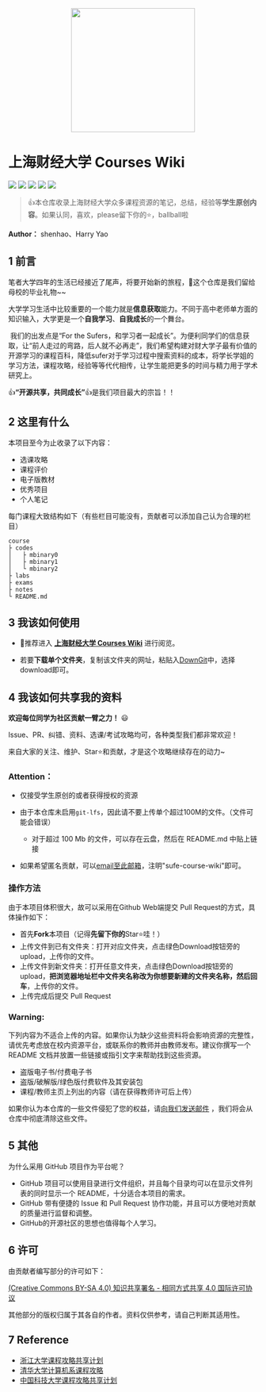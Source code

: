 <div align=center>
<a href="https://www.sufe.edu.cn/"><img src="https://raw.githubusercontent.com/shenhao-stu/WiKi-for-Sufe-Courses/master/sufe_logo.png" width="250" ></a>
</div>

# 上海财经大学 Courses Wiki
[![](https://img.shields.io/github/watchers/shenhao-stu/WiKi-for-Sufe-Courses.svg?style=flat)](https://github.com/shenhao-stu/WiKi-for-Sufe-Courses/watchers)
[![](https://img.shields.io/github/stars/shenhao-stu/WiKi-for-Sufe-Courses.svg?style=flat)](https://github.com/shenhao-stu/WiKi-for-Sufe-Courses/stargazers)
[![](https://img.shields.io/github/forks/shenhao-stu/WiKi-for-Sufe-Courses.svg?style=flat)](https://github.com/shenhao-stu/WiKi-for-Sufe-Courses/network/members)
[![](https://img.shields.io/github/issues-pr-closed-raw/shenhao-stu/WiKi-for-Sufe-Courses.svg?style=flat)](https://github.com/shenhao-stu/WiKi-for-Sufe-Courses/issues)
![](https://img.shields.io/github/repo-size/shenhao-stu/WiKi-for-Sufe-Courses.svg?style=flat)

> 👍本仓库收录上海财经大学众多课程资源的笔记，总结，经验等**学生原创内容**。如果认同，喜欢，please留下你的⭐，ballball啦

**Author：** shenhao、Harry Yao

## 1 前言

​		笔者大学四年的生活已经接近了尾声，将要开始新的旅程，🎉这个仓库是我们留给母校的毕业礼物~~

​		大学学习生活中比较重要的一个能力就是**信息获取**能力。不同于高中老师单方面的知识输入，大学更是一个**自我学习**、**自我成长**的一个舞台。

​		我们的出发点是“For the Sufers，和学习者一起成长”。为便利同学们的信息获取，让“前人走过的弯路，后人就不必再走”，我们希望构建对财大学子最有价值的开源学习的课程百科，降低sufer对于学习过程中搜索资料的成本，将学长学姐的学习方法，课程攻略，经验等等代代相传，让学生能把更多的时间与精力用于学术研究上。

​		👍**“开源共享，共同成长”**👍是我们项目最大的宗旨！！

## 2 这里有什么

本项目至今为止收录了以下内容：

- 选课攻略
- 课程评价
- 电子版教材
- 优秀项目
- 个人笔记

每门课程大致结构如下（有些栏目可能没有，贡献者可以添加自己认为合理的栏目）

```
course
├ codes
│   ├ mbinary0
│   ├ mbinary1
│   └ mbinary2
├ labs
├ exams
├ notes
└ README.md
```

## 3 我该如何使用

- 👀推荐进入 [**上海财经大学 Courses Wiki**](https://shenhao-stu.github.io/WiKi-for-Sufe-Courses/) 进行阅览。

- 若要**下载单个文件夹**，复制该文件夹的网址，粘贴入[DownGit](https://minhaskamal.github.io/DownGit/#/home)中，选择download即可。

## 4 我该如何共享我的资料

**欢迎每位同学为社区贡献一臂之力！** 😃

Issue、PR、纠错、资料、选课/考试攻略均可，各种类型我们都非常欢迎！

来自大家的关注、维护、Star⭐和贡献，才是这个攻略继续存在的动力~

### **Attention：**

- 仅接受学生原创的或者获得授权的资源
- 由于本仓库未启用`git-lfs`，因此请不要上传单个超过100M的文件。（文件可能会错误）
  - 对于超过 100 Mb 的文件，可以存在云盘，然后在 README.md 中贴上链接

- 如果希望匿名贡献，可以[email至此邮箱](mailto:shenhao0223@163.sufe.edu.cn)，注明"sufe-course-wiki"即可。

### 操作方法

由于本项目体积很大，故可以采用在Github Web端提交 Pull Request的方式，具体操作如下：

- 首先**Fork**本项目（记得**先留下你的**Star⭐哇！）
- 上传文件到已有文件夹：打开对应文件夹，点击绿色Download按钮旁的upload，上传你的文件。
- 上传文件到新文件夹：打开任意文件夹，点击绿色Download按钮旁的upload，**把浏览器地址栏中文件夹名称改为你想要新建的文件夹名称，然后回车**，上传你的文件。
- 上传完成后提交 Pull Request

### Warning:

下列内容为不适合上传的内容。如果你认为缺少这些资料将会影响资源的完整性，请优先考虑放在校内资源平台，或联系你的教师并由教师发布。建议你撰写一个 README 文档并放置一些链接或指引文字来帮助找到这些资源。

- 盗版电子书/付费电子书
- 盗版/破解版/绿色版付费软件及其安装包
- 课程/教师主页上列出的内容（请在获得教师许可后上传）

如果你认为本仓库的一些文件侵犯了您的权益，请[向我们发送邮件](mailto:shenhao0223@163.sufe.edu.cn) ，我们将会从仓库中彻底清除这些文件。

## 5 其他

为什么采用 GitHub 项目作为平台呢？

- GitHub 项目可以使用目录进行文件组织，并且每个目录均可以在显示文件列表的同时显示一个 README，十分适合本项目的需求。
- GitHub 带有便捷的 Issue 和 Pull Request 协作功能，并且可以方便地对贡献的质量进行监督和调整。
- GitHub的开源社区的思想也值得每个人学习。

## 6 许可

由贡献者编写部分的许可如下：

[(Creative Commons BY-SA 4.0) 知识共享署名 - 相同方式共享 4.0 国际许可协议](https://creativecommons.org/licenses/by-nc-sa/4.0/deed.zh)

其他部分的版权归属于其各自的作者。资料仅供参考，请自己判断其适用性。

## 7 Reference

- [浙江大学课程攻略共享计划](https://github.com/QSCTech/zju-icicles)
- [清华大学计算机系课程攻略](https://github.com/PKUanonym/REKCARC-TSC-UHT)
- [中国科技大学课程攻略共享计划](https://github.com/USTC-Resource/USTC-Course)